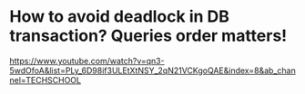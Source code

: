 # How to avoid deadlock in DB transaction? Queries order matters!

https://www.youtube.com/watch?v=qn3-5wdOfoA&list=PLy_6D98if3ULEtXtNSY_2qN21VCKgoQAE&index=8&ab_channel=TECHSCHOOL



